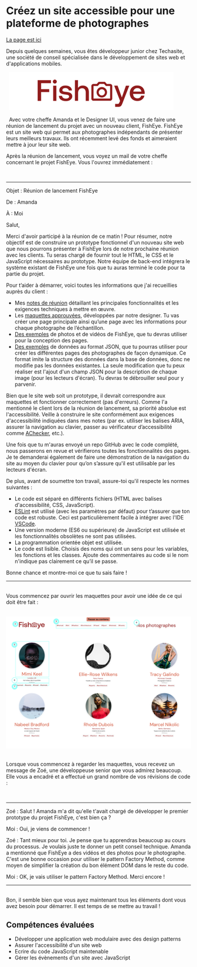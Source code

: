 # Créez un site accessible pour une plateforme de photographes

[La page est ici](https://joskapotin.github.io/joskapotin_06_01092021/public/)

Depuis quelques semaines, vous êtes développeur junior chez Techasite, une société de conseil spécialisée dans le développement de sites web et d'applications mobiles.

&nbsp;
![logo fisheye](mission/logo-fisheye.png)

&nbsp;
Avec votre cheffe Amanda et le Designer UI, vous venez de faire une réunion de lancement du projet avec un nouveau client, FishEye. FishEye est un site web qui permet aux photographes indépendants de présenter leurs meilleurs travaux. Ils ont récemment levé des fonds et aimeraient mettre à jour leur site web.

Après la réunion de lancement, vous voyez un mail de votre cheffe concernant le projet FishEye. Vous l'ouvrez immédiatement :

&nbsp;

---

Objet : Réunion de lancement FishEye

De : Amanda

À : Moi

Salut,

Merci d'avoir participé à la réunion de ce matin ! Pour résumer, notre objectif est de construire un prototype fonctionnel d'un nouveau site web que nous pourrons présenter à FishEye lors de notre prochaine réunion avec les clients. Tu seras chargé de fournir tout le HTML, le CSS et le JavaScript nécessaires au prototype. Notre équipe de back-end intégrera le système existant de FishEye une fois que tu auras terminé le code pour ta partie du projet.

Pour t’aider à démarrer, voici toutes les informations que j'ai recueillies auprès du client :

- Mes [notes de réunion](mission/notes-de-reunion.pdf) détaillant les principales fonctionnalités et les exigences techniques à mettre en œuvre.
- Les [maquettes approuvées](https://www.figma.com/file/pt8xJxC1QffW4HX16QhGZJ/UI-Design-FishEye-FR?node-id=0%3A1), développées par notre designer. Tu vas créer une page principale ainsi qu’une page avec les informations pour chaque photographe de l’échantillon.
- [Des exemples](https://s3-eu-west-1.amazonaws.com/course.oc-static.com/projects/Front-End+V2/P5+Javascript+%26+Accessibility/FishEye_Photos.zip) de photos et de vidéos de FishEye, que tu devras utiliser pour la conception des pages.
- [Des exemples](mission/FishEyeData.json) de données au format JSON, que tu pourras utiliser pour créer les différentes pages des photographes de façon dynamique. Ce format imite la structure des données dans la base de données, donc ne modifie pas les données existantes. La seule modification que tu peux réaliser est l'ajout d'un champ JSON pour la description de chaque image (pour les lecteurs d'écran). Tu devras te débrouiller seul pour y parvenir.

Bien que le site web soit un prototype, il devrait correspondre aux maquettes et fonctionner correctement (pas d'erreurs). Comme l'a mentionné le client lors de la réunion de lancement, sa priorité absolue est l'accessibilité. Veille à construire le site conformément aux exigences d'accessibilité indiquées dans mes notes (par ex. utiliser les balises ARIA, assurer la navigation au clavier, passer au vérificateur d’accessibilité comme [AChecker](https://achecker.achecks.ca/checker/index.php), etc.).

Une fois que tu m'auras envoyé un repo GitHub avec le code complété, nous passerons en revue et vérifierons toutes les fonctionnalités des pages. Je te demanderai également de faire une démonstration de la navigation du site au moyen du clavier pour qu’on s’assure qu'il est utilisable par les lecteurs d'écran.

De plus, avant de soumettre ton travail, assure-toi qu'il respecte les normes suivantes :

- Le code est séparé en différents fichiers (HTML avec balises d'accessibilité, CSS, JavaScript).
- [ESLint](https://eslint.org/) est utilisé (avec les paramètres par défaut) pour t’assurer que ton code est robuste. Ceci est particulièrement facile à intégrer avec l'IDE [VSCode](https://code.visualstudio.com/).
- Une version moderne (ES6 ou supérieure) de JavaScript est utilisée et les fonctionnalités obsolètes ne sont pas utilisées.
- La programmation orientée objet est utilisée.
- Le code est lisible. Choisis des noms qui ont un sens pour les variables, les fonctions et les classes. Ajoute des commentaires au code si le nom n'indique pas clairement ce qu’il se passe.

Bonne chance et montre-moi ce que tu sais faire !

---

&nbsp;  
Vous commencez par ouvrir les maquettes pour avoir une idée de ce qui doit être fait :

&nbsp;
![maquette de fisheye](mission/fisheye-maquette-ex.png)

&nbsp;  
Lorsque vous commencez à regarder les maquettes, vous recevez un message de Zoé, une développeuse senior que vous admirez beaucoup. Elle vous a encadré et a effectué un grand nombre de vos révisions de code :

&nbsp;

---

Zoé : Salut ! Amanda m'a dit qu'elle t'avait chargé de développer le premier prototype du projet FishEye, c'est bien ça ?

Moi : Oui, je viens de commencer !

Zoé : Tant mieux pour toi. Je pense que tu apprendras beaucoup au cours du processus. Je voulais juste te donner un petit conseil technique. Amanda a mentionné que FishEye a des vidéos et des photos pour le photographe. C'est une bonne occasion pour utiliser le pattern Factory Method, comme moyen de simplifier la création du bon élément DOM dans le reste du code.

Moi : OK, je vais utiliser le pattern Factory Method. Merci encore !

---

&nbsp;  
Bon, il semble bien que vous ayez maintenant tous les éléments dont vous avez besoin pour démarrer. Il est temps de se mettre au travail !

## Compétences évaluées

- Développer une application web modulaire avec des design patterns
- Assurer l'accessibilité d'un site web
- Ecrire du code JavaScript maintenable
- Gérer les évènements d'un site avec JavaScript
